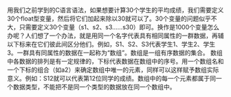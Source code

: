 用我们之前学到的C语言语法，如果想要计算30个学生的平均成绩，我们需要定义30个float型变量，然后将它们加起来除以30就可以了。30个变量的问题似乎不大，只需要定义30个变量（s1、s2、s3……s30）即可。换作是1000个变量怎么办呢？人们想了一个办法，就是用同一个名字代表具有相同属性的一群数据，再辅以下标来在它们彼此间区分他们。例如，S1、S2、S3代表学生1、学生2、学生3。一群具有同属性的数据在一起称为“数组”。数组是一组有序数据的集合。
数组中各数据的排列是有一定规律的，下标代表数据在数组中的序号。用一个数组名和一个下标的组合（如a2）来确定数组中唯一的元素，同样可以这样赋予数组实际意义。例如：S12就可以代表第12位同学的成绩。数组中的每一个元素都属于同一个数据类型，不能把不是同一个类型的数据放在同一个数组中。